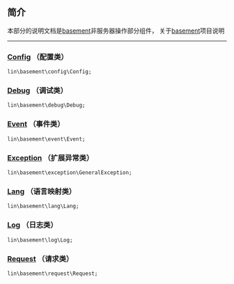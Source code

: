 简介
---
本部分的说明文档是[basement](https://github.com/linlanye/basement)非服务器操作部分组件，
关于[basement](https://github.com/linlanye/basement)项目说明




---


### [Config](config/Config.md) （配置类）
```
lin\basement\config\Config;
```

### [Debug](debug/Debug.md)	  （调试类）
```
lin\basement\debug\Debug;
```

### [Event](event/Event.md)    （事件类）
```
lin\basement\event\Event;
```

### [Exception](exception/GeneralException.md) （扩展异常类）
```
lin\basement\exception\GeneralException;
```

### [Lang](lang/Lang.md) （语言映射类）
```
lin\basement\lang\Lang;
```

### [Log](log/Log.md) （日志类）
```
lin\basement\log\Log;
```

### [Request](request/Request.md) （请求类）
```
lin\basement\request\Request;
```
